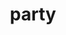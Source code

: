 ---
title: party
api:
  file: scyted-tv-api.json
  operationId: get_seasidescoreboardsparty{username}
deprecated: false
hidden: false
link:
  new_tab: false
metadata:
  robots: index
---